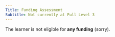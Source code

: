 ```yaml
---
Title: Funding Assessment
Subtitle: Not currently at Full Level 3
---
```


<div class="notification is-danger is-light">
  The learner is not eligible for <strong>any funding</strong> (sorry).
</div>